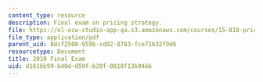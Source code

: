 ```yaml
---
content_type: resource
description: Final exam on pricing strategy.
file: https://ol-ocw-studio-app-qa.s3.amazonaws.com/courses/15-818-pricing-spring-2010/d161bb99b40dd59fb20f0818f13b94bb_MIT15_818S10_exam10.pdf
file_type: application/pdf
parent_uid: 8dcf2508-959b-cd02-8783-fce71b32f9d6
resourcetype: Document
title: 2010 Final Exam
uid: d161bb99-b40d-d59f-b20f-0818f13b94bb
---
```

